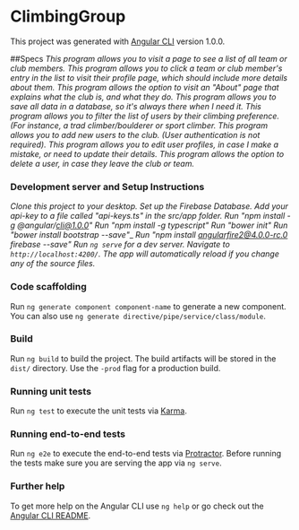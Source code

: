 # ClimbingGroup

This project was generated with [Angular CLI](https://github.com/angular/angular-cli) version 1.0.0.

##Specs
_This program allows you to visit a page to see a list of all team or club members._
_This program allows you to click a team or club member's entry in the list to visit their profile page, which should include more details about them._
_This program allows the option to visit an "About" page that explains what the club is, and what they do._
_This program allows you to save all data in a database, so it's always there when I need it._
_This program allows you to filter the list of users by their climbing preference. (For instance, a trad climber/boulderer or sport climber._
_This program allows you to add new users to the club. (User authentication is not required)._
_This program allows you to edit user profiles, in case I make a mistake, or need to update their details._
_This program allows the option to delete a user, in case they leave the club or team._

### Development server and Setup Instructions

_Clone this project to your desktop._
_Set up the Firebase Database._
_Add your api-key to a file called "api-keys.ts" in the src/app folder._
_Run "npm install -g @angular/cli@1.0.0"_
_Run "npm install -g typescript"_
_Run "bower init"_
_Run "bower install bootstrap --save"__
_Run "npm install angularfire2@4.0.0-rc.0 firebase --save"_
_Run `ng serve` for a dev server. Navigate to `http://localhost:4200/`. The app will automatically reload if you change any of the source files._

### Code scaffolding

Run `ng generate component component-name` to generate a new component. You can also use `ng generate directive/pipe/service/class/module`.

### Build

Run `ng build` to build the project. The build artifacts will be stored in the `dist/` directory. Use the `-prod` flag for a production build.

### Running unit tests

Run `ng test` to execute the unit tests via [Karma](https://karma-runner.github.io).

### Running end-to-end tests

Run `ng e2e` to execute the end-to-end tests via [Protractor](http://www.protractortest.org/).
Before running the tests make sure you are serving the app via `ng serve`.

### Further help

To get more help on the Angular CLI use `ng help` or go check out the [Angular CLI README](https://github.com/angular/angular-cli/blob/master/README.md).
